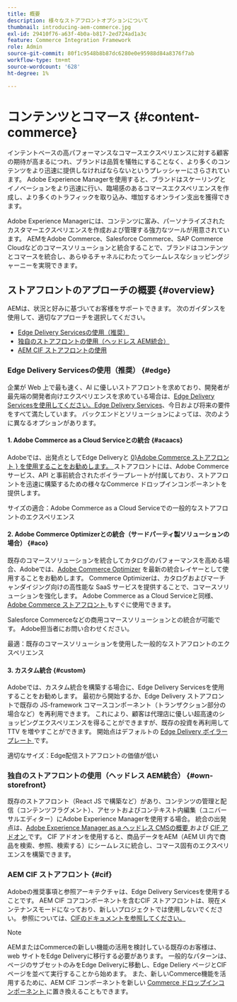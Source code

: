 ```yaml
---
title: 概要
description: 様々なストアフロントオプションについて
thumbnail: introducing-aem-commerce.jpg
exl-id: 29410f76-a63f-4b0a-b817-2ed724ad1a3c
feature: Commerce Integration Framework
role: Admin
source-git-commit: 80f1c9548b8b87dc6280e0e95988d84a8376f7ab
workflow-type: tm+mt
source-wordcount: '628'
ht-degree: 1%

---
```



# コンテンツとコマース {#content-commerce}

インテントベースの高パフォーマンスなコマースエクスペリエンスに対する顧客の期待が高まるにつれ、ブランドは品質を犠牲にすることなく、より多くのコンテンツをより迅速に提供しなければならないというプレッシャーにさらされています。 Adobe Experience Managerを使用すると、ブランドはスケーリングとイノベーションをより迅速に行い、臨場感のあるコマースエクスペリエンスを作成し、より多くのトラフィックを取り込み、増加するオンライン支出を獲得できます。

Adobe Experience Managerには、コンテンツに富み、パーソナライズされたカスタマーエクスペリエンスを作成および管理する強力なツールが用意されています。 AEMをAdobe Commerce、Salesforce Commerce、SAP Commerce Cloudなどのコマースソリューションと統合することで、ブランドはコンテンツとコマースを統合し、あらゆるチャネルにわたってシームレスなショッピングジャーニーを実現できます。

## ストアフロントのアプローチの概要 {#overview}

AEMは、状況と好みに基づいてお客様をサポートできます。 次のガイダンスを使用して、適切なアプローチを選択してください。

* [Edge Delivery Servicesの使用（推奨）](#edge)
* [独自のストアフロントの使用（ヘッドレス AEM統合）](#own-storefront)
* [AEM CIF ストアフロントの使用](#cif)

### Edge Delivery Servicesの使用（推奨） {#edge}

企業が Web 上で最も速く、AI に優しいストアフロントを求めており、開発者が最先端の開発者向けエクスペリエンスを求めている場合は、[Edge Delivery Servicesを使用してください。Edge Delivery Services](../edge/overview.md)、今日および将来の要件をすべて満たしています。 バックエンドとソリューションによっては、次のように異なるオプションがあります。

#### &#x200B;1. Adobe Commerce as a Cloud Serviceとの統合 {#acaacs}

Adobeでは、出発点としてEdge Deliveryと [0&rbrace;Adobe Commerce ストアフロント &rbrace; を使用することをお勧めします。 ](https://experienceleague.adobe.com/developer/commerce/storefront/?lang=ja)ストアフロントには、Adobe Commerce サービス、API と事前統合されたボイラープレートが付属しており、ストアフロントを迅速に構築するための様々なCommerce ドロップインコンポーネントを提供します。

サイズの適合：Adobe Commerce as a Cloud Serviceでの一般的なストアフロントのエクスペリエンス

#### &#x200B;2. Adobe Commerce Optimizerとの統合（サードパーティ製ソリューションの場合） {#aco}

既存のコマースソリューションを統合してカタログのパフォーマンスを高める場合、Adobeでは、[Adobe Commerce Optimizer](https://experienceleague.adobe.com/ja/docs/commerce-learn/tutorials/adobe-commerce-optimizer/overview) を最新の統合レイヤーとして使用することをお勧めします。 Commerce Optimizerは、カタログおよびマーチャンダイジング向けの高性能な SaaS サービスを提供することで、コマースソリューションを強化します。 Adobe Commerce as a Cloud Serviceと同様、[Adobe Commerce ストアフロント ](https://experienceleague.adobe.com/developer/commerce/storefront/?lang=ja) もすぐに使用できます。

Salesforce Commerceなどの商用コマースソリューションとの統合が可能です。 Adobe担当者にお問い合わせください。

最適：既存のコマースソリューションを使用した一般的なストアフロントのエクスペリエンス

#### &#x200B;3. カスタム統合 {#custom}

Adobeでは、カスタム統合を構築する場合に、Edge Delivery Servicesを使用することをお勧めします。 最初から開始するか、Edge Delivery ストアフロントで既存の JS-framework コマースコンポーネント（トランザクション部分の場合など）を再利用できます。 これにより、顧客は代理店に優しい超高速のショッピングエクスペリエンスを得ることができますが、既存の投資を再利用して TTV を増やすことができます。 開始点はデフォルトの [Edge Delivery ボイラープレート ](https://www.aem.live/developer/tutorial) です。

適切なサイズ：Edge配信ストアフロントの価値が低い

### 独自のストアフロントの使用（ヘッドレス AEM統合） {#own-storefront}

既存のストアフロント（React JS で構築など）があり、コンテンツの管理と配信（コンテンツフラグメント）、アセットおよびコンテキスト内編集（ユニバーサルエディター）にAdobe Experience Managerを使用する場合。 統合の出発点は、[Adobe Experience Manager as a ヘッドレス CMSの概要 ](https://experienceleague.adobe.com/ja/docs/experience-manager-cloud-service/content/headless/introduction) および [CIF アドオン ](https://experienceleague.adobe.com/ja/docs/experience-manager-cloud-service/content/content-and-commerce/storefront/authoring/enrich-product-associated-content) です。 CIF アドオンを使用すると、商品データをAEM（AEM UI 内で商品を検索、参照、検索する）にシームレスに統合し、コマース固有のエクスペリエンスを構築できます。

### AEM CIF ストアフロント {#cif}

Adobeの推奨事項と参照アーキテクチャは、Edge Delivery Servicesを使用することです。 AEM CIF コアコンポーネントを含むCIF ストアフロントは、現在メンテナンスモードになっており、新しいプロジェクトでは使用しないでください。 参照については、[CIFのドキュメントを参照してください。](/help/commerce-cloud/cif-storefront/introduction.md)

>[!NOTE]
>
>AEMまたはCommerceの新しい機能の活用を検討している既存のお客様は、web サイトをEdge Deliveryに移行する必要があります。 一般的なパターンは、ページのサブセットのみをEdge Deliveryに移動し、Edge Deliery ページとCIF ページを並べて実行することから始めます。 また、新しいCommerce機能を活用するために、AEM CIF コンポーネントを新しい [Commerce ドロップインコンポーネント ](https://experienceleague.adobe.com/developer/commerce/storefront/dropins/all/introduction/?lang=ja) に置き換えることもできます。

